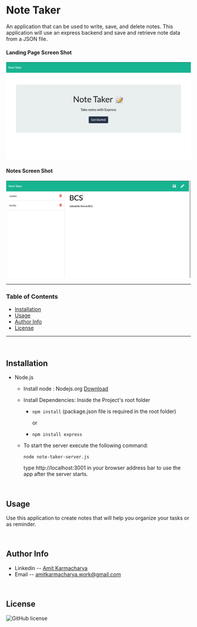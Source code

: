 # Note Taker
An application that can be used to write, save, and delete notes. This application will use an express backend and save and retrieve note data from a JSON file.

#### Landing Page Screen Shot
![Landing Page Screen Shot](./public/assets/images/landing-page.png)

#### Notes Screen Shot
![Notes Screen Shot](./public/assets/images/note-taker.png)


---
### Table of Contents
- [Installation](#installation)
- [Usage](#usage)
- [Author Info](#author-info)
- [License](#License)
---

&nbsp;

## Installation
- Node.js
    - Install node : Nodejs.org [Download](https://nodejs.org/en/download/)

    - Install Dependencies: Inside the Project's root folder
        - ``` npm install ``` (package.json file is required in the root folder)
        
             or

        - ```npm install express ```

    - To start the server execute the following command:
        ```
        node note-taker-server.js
        ```
        type http://localhost:3001 in your browser address bar to use the app after the server starts.

&nbsp;

## Usage

Use this application to create notes that will help you organize your tasks or as reminder.

&nbsp;

## Author Info

- Linkedin -- [Amit Karmacharya](https://www.linkedin.com/in/amit-karmacharya-b344731ab/)
- Email -- amitkarmacharya.work@gmail.com

&nbsp;

## License

![GitHub license](https://img.shields.io/badge/license-MIT-red.svg)
